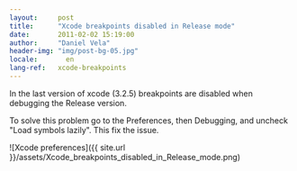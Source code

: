 ```yaml
---
layout:     post
title:      "Xcode breakpoints disabled in Release mode"
date:       2011-02-02 15:19:00
author:     "Daniel Vela"
header-img: "img/post-bg-05.jpg"
locale:       en
lang-ref:   xcode-breakpoints
---
```


In the last version of xcode (3.2.5) breakpoints are disabled when debugging the Release version.

To solve this problem go to the Preferences, then Debugging, and uncheck "Load symbols lazily". This fix the issue.  

![Xcode preferences]({{ site.url }}/assets/Xcode_breakpoints_disabled_in_Release_mode.png)